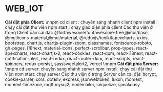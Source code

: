 # WEB_IOT
**Cài đặt phía Client:**
\nnpm
cd client : chuyển sang nhánh client 
npm install : chạy cài đặt thư viện
npm start : chạy giao diện phía client
Các thư viện ở trong Client cần cài đặt: @fortawesome/fontawesome-free,@mui/base, @mui/icons-material,@mui/material, @reduxjs/toolkitapexcharts, axios, bootstrap, chart.js, chartjs-plugin-zoom, classnames, fontsource-roboto, gh-pages, i18next, material-icons, perfect-scrollbar, prop-types, react-apexcharts, react-chartjs-2, react-cookies, react-dom, react-i18next, react-notification-alert, react-redux, react-router-dom, react-scripts, react-spinners, redux-persist, sasssweetalert2, vercel
\nnpm
**Cài đặt phía Server:**
\nnpm
cd server: chuyển sang nhánh server
npm install: chạy cài đặt thư viện
npm start: chạy server
Các thư viện ở trong Server cần cài đặt: bcrypt, cookie-parser, cors, dotenv, express, jsonwebtoken, luxon, moment, moment-timezone, mqtt,mysql2, nodemailer, sequelize, speakeasy

